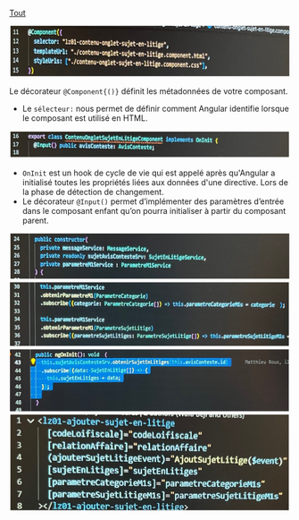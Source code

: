 [Tout](https://cdiese.fr/angular-component/)

![Alt text](1.png)

Le décorateur `@Component{()}` définit les métadonnées de votre composant.
  - Le `sélecteur:` nous permet de définir comment Angular identifie lorsque le composant est utilisé en HTML.
    
![Alt text](2.png)

- `OnInit` est un hook de cycle de vie qui est appelé après qu'Angular a initialisé toutes les propriétés liées aux données d'une directive. Lors de la phase de détection de changement.
- Le décorateur `@Input()` permet d’implémenter des paramètres d’entrée dans le composant enfant qu’on pourra initialiser à partir du composant parent.

![Alt text](3.png)
![Alt text](4.png)
![Alt text](5.png)
![Alt text](6.png)
